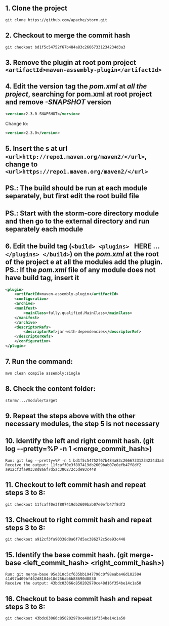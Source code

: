  ## 1. Clone the project 
    git clone https://github.com/apache/storm.git

## 2. Checkout to merge the commit hash
    git checkout bd1f5c54752f67b484a83c26667331234234d3a3

## 3. Remove the plugin at root pom project ```<artifactId>maven-assembly-plugin</artifactId>```

## 4. Edit the version tag the _pom.xml_ at _all the project_, searching for pom.xml at root project and remove _-SNAPSHOT_ version

```xml
<version>2.3.0-SNAPSHOT</version>
``` 
Change to:
```xml
<version>2.3.0</version>
``` 
## 5. Insert the s at url ```<url>http://repo1.maven.org/maven2/</url>```, change to ```<url>https://repo1.maven.org/maven2/</url>```

## PS.: The build should be run at each module separately, but first edit the root build file
## PS.: Start with the storm-core directory module and then go to the external directory and run separately each module

## 6. Edit the build tag (```<build> <plugins> ```  HERE ... ```</plugins> </build>```) on the _pom.xml_ at the root of the project e at all the modules add the plugin. PS.: If the _pom.xml_ file of any module does not have build tag, insert it


```xml
<plugin>
	<artifactId>maven-assembly-plugin</artifactId> 
    <configuration> 
    <archive> 
    <manifest> 
        <mainClass>fully.qualified.MainClass</mainClass> 
    </manifest> 
    </archive> 
    <descriptorRefs> 
        <descriptorRef>jar-with-dependencies</descriptorRef> 
    </descriptorRefs> 
    </configuration> 
</plugin> 
``` 

## 7. Run the command:
    mvn clean compile assembly:single

## 8. Check the content folder: 
    storm/.../module/target

## 9. Repeat the steps above with the other necessary modules, the step 5 is not necessary

## 10. Identify the left and right commit hash. (git log --pretty=%P -n 1 <merge_commit_hash>)
    Run: git log --pretty=%P -n 1 bd1f5c54752f67b484a83c26667331234234d3a3
    Receive the output: 11fcaff0e3f807419db2609bab07e0efb47f8df2 a912cf3fa90338d8a6f7d5ac386272c5de93c448

## 11. Checkout to left commit hash and repeat steps 3 to 8:
    git checkout 11fcaff0e3f807419db2609bab07e0efb47f8df2

## 13. Checkout to right commit hash and repeat steps 3 to 8:
    git checkout a912cf3fa90338d8a6f7d5ac386272c5de93c448

## 15. Identify the base commit hash. (git merge-base <left_commit_hash> <right_commit_hash>)
    Run: git merge-base 95e310c5cf635bb1947796c0f98eaba46d102504 41d97a409bf462d8104e18d256ab6b88690d8830
    Receive the output: 43bdc03066c850202970ce48d16f354be14c1a50

## 16. Checkout to base commit hash and repeat steps 3 to 8:
    git checkout 43bdc03066c850202970ce48d16f354be14c1a50
